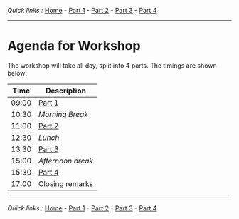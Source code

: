 
*Quick links :*
[Home](/README.md) - [Part 1](/Part1/README.md) - [Part 2](/Part2/README.md) - [Part 3](/Part3/README.md) - [Part 4](/Part4/README.md)
***

# Agenda for Workshop

The workshop will take all day, split into 4 parts.  The timings are shown below:

| Time  | Description                |
|-------|----------------------------|
| 09:00 | [Part 1](/Part1/README.md) |
| 10:30 | *Morning Break*            |
| 11:00 | [Part 2](/Part2/README.md) |
| 12:30 | *Lunch*                    |
| 13:30 | [Part 3](/Part3/README.md) |
| 15:00 | *Afternoon break*          |
| 15:30 | [Part 4](/Part4/README.md) |
| 17:00 | Closing remarks            |

***
*Quick links :*
[Home](/README.md) - [Part 1](/Part1/README.md) - [Part 2](/Part2/README.md) - [Part 3](/Part3/README.md) - [Part 4](/Part4/README.md)
